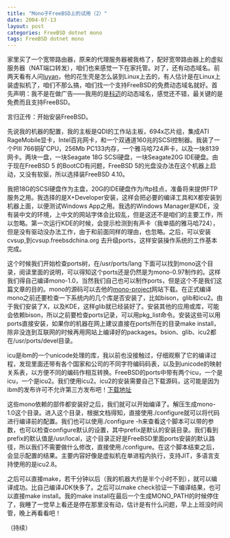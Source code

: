 ```yaml
---
title: "Mono于FreeBSD上的试用（2）"
date: 2004-07-13
layout: post
categories: FreeBSD dotnet mono
tags: FreeBSD dotnet mono
---
```


家里买了一个宽带路由器，原来的代理服务器被我格了，配好宽带路由器上的虚拟服务器（NAT端口转发），咱们也来感觉一下在家托管。对了，还有动态域名。前两天看有人问[luyan](http://nluyan.vicp.net)，他的花生壳是怎么装到Linux上去的，有人估计是在Linux上装虚拟机了，咱们不那么搞，咱们找一个支持FreeBSD的免费动态域名就好。首先声明：我不是在做广告——我用的是[科迈](http://www.comexe.cn)的动态域名，感觉还不错，最关键的是免费而且支持FreeBSD。

言归正传：开始安装FreeBSD。

先说我的机器的配置，我的主板是QDI的工作站主板，694x芯片组，集成ATI RageMobile显卡，Intel百兆网卡，和一个双通道160兆的SCSI控制器。我装了一个PIII 766铜矿CPU，256Mb PC133内存，一个雅马哈724声卡，以及一块8139网卡。两块一盘，一块Seagate 18G SCSI硬盘，一块Seagate20G IDE硬盘。由于现在FreeBSD 5 的BootCD有问题，FreeBSD 5的光盘没办法在这个机器上启动，又没有软驱，所以选择装FreeBSD 4.10。

我把18G的SCSI硬盘作为主盘，20G的IDE硬盘作为/ftp挂点，准备将来提供FTP服务之用。我选择的是X+Developer安装，这样会把必要的编译工具和X都安装到机器上面，以便测试Windows App之用。我选的Windows Manager是KDE，没有装中文的环境，上中文的网站字体会比较乱，但是这还不是咱们的主要工作，所以忽略。第一次运行KDE的时候，会提示检测到有声卡（我单插的雅马哈724），但是没有驱动没办法工作，由于和前面同样的理由，也忽略。之后，可以安装cvsup,到cvsup.freebsdchina.org 去升级ports，这样安装操作系统的工作基本完成。

这个时候我们开始检查ports树，在/usr/ports/lang 下面可以找到mono这个目录，阅读里面的说明，可以得知这个ports还是仍然是为mono-0.97制作的。这样我们得自己编译mono-1.0，当然我们自己也可以制作ports，但是这个不是我们这篇文章的目的。mono的源码可以去他的[mono-project](http://www.mono-project.com)网站下载。在正式编译mono之前还要检查一下系统内的几个库是否安装了，比如bison，glib和icu2。由于我们安装了X，以及KDE，这样glib就已经装好了。安装其他的应用或库，可能会依赖bison，所以之前要检查ports记录，可以用pkg_list命令。安装这些可以用ports直接安装，如果你的机器在网上建议直接在ports所在的目录make install，除非没连到互联网的时候再用网站上编译好的packages。bsion、glib、icu2都在/usr/ports/devel目录。

icu是ibm的一个unicode处理的库，我以前也没接触过，仔细观察了它的编译过程，发现里面还带有各个国家和公司的不同字符编码码表，以及到unicode的映射关系表，以方便不同的编码作相互转换。FreeBSD的ports中带有两个icu，一个是icu，一个是icu2。我们使用icu2。icu2的安装需要自己下载源码，这可能是因为ibm的发布许可不允许第三方发布吧！[下载地址](ftp://www-126.ibm.com/pub/icu/2.8/icu-2.8.tgz)

这些mono依赖的部件都安装好之后，我们就可以开始编译了。解压生成mono-1.0这个目录。进入这个目录，根据文档得知，直接使用./configure就可以将代码进行编译前的配置。我们也可以使用./configure -h来查看这个脚本可以带的参数，也可以检查configure默认的设置，其中prefix是默认的安装目录。我们看到prefix的默认值是/usr/local，这个目录正好是FreeBSD里面ports安装的默认路径，所以我们不需要做什么修改，直接使用./configure。在这个脚本结束之后，会显示配置的结果。主要内容好像是虚拟机在单进程内执行，支持JIT，多语言支持使用的是icu2.8。

之后可以直接make，若干分钟以后（我的机器大约是半个小时不到），就可以编译成功。比自己编译JDK快多了。之后可以make check验证一下编译结果，也可以直接make install。我的make install在最后一个生成MONO_PATH的时候停住了，我睡了一觉早上看还是停在那里没有动，估计是有什么问题，早上上班没时间管，晚上再看看吧！

（持续）